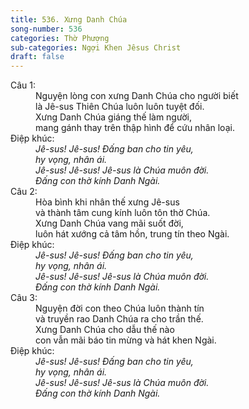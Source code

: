```yaml
---
title: 536. Xưng Danh Chúa
song-number: 536
categories: Thờ Phượng
sub-categories: Ngợi Khen Jêsus Christ
draft: false
---
```

<dl><dt>Câu 1:</dt><dd data-verse="1">Nguyện lòng con xưng Danh Chúa cho người biết <br/>là Jê-sus Thiên Chúa luôn luôn tuyệt đối. <br/>Xưng Danh Chúa giáng thế làm người, <br/>mang gánh thay trên thập hình để cứu nhân loại. </dd><dt>Điệp khúc:</dt><dd data-chorus="1"><em>Jê-sus! Jê-sus! Đấng ban cho tin yêu, <br/>hy vọng, nhân ái. <br/>Jê-sus! Jê-sus! Jê-sus là Chúa muôn đời. <br/>Đấng con thờ kính Danh Ngài. </em></dd><dt>Câu 2:</dt><dd data-verse="2">Hòa bình khi nhân thế xưng Jê-sus <br/>và thành tâm cung kính luôn tôn thờ Chúa. <br/>Xưng Danh Chúa vang mãi suốt đời, <br/>luôn hát xướng cả tâm hồn, trung tín theo Ngài. </dd><dt>Điệp khúc:</dt><dd data-chorus="1"><em>Jê-sus! Jê-sus! Đấng ban cho tin yêu, <br/>hy vọng, nhân ái. <br/>Jê-sus! Jê-sus! Jê-sus là Chúa muôn đời. <br/>Đấng con thờ kính Danh Ngài. </em></dd><dt>Câu 3:</dt><dd data-verse="3">Nguyện đời con theo Chúa luôn thành tín <br/>và truyền rao Danh Chúa ra cho trần thế. <br/>Xưng Danh Chúa cho dẫu thế nào <br/>con vẫn mãi báo tin mừng và hát khen Ngài. </dd><dt>Điệp khúc:</dt><dd data-chorus="1"><em>Jê-sus! Jê-sus! Đấng ban cho tin yêu, <br/>hy vọng, nhân ái. <br/>Jê-sus! Jê-sus! Jê-sus là Chúa muôn đời. <br/>Đấng con thờ kính Danh Ngài. </em></dd></dl>